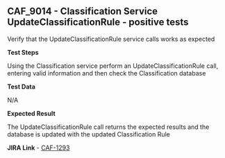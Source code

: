 ## CAF_9014 - Classification Service UpdateClassificationRule - positive tests ##

Verify that the UpdateClassificationRule service calls works as expected

**Test Steps**

Using the Classification service perform an UpdateClassificationRule call, entering valid information and then check the Classification database

**Test Data**

N/A

**Expected Result**

The UpdateClassificationRule call returns the expected results and the database is updated with the updated Classification Rule

**JIRA Link** - [CAF-1293](https://jira.autonomy.com/browse/CAF-1293)



